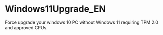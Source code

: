 # Windows11Upgrade_EN
Force upgrade your windows 10 PC without Windows 11 requiring TPM 2.0 and approved CPUs.
